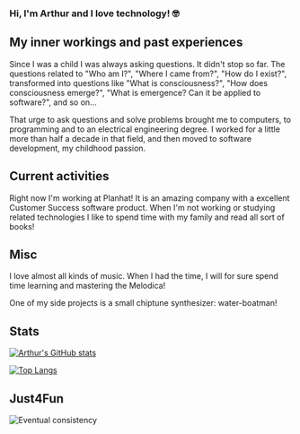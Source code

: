 ### Hi, I'm Arthur and I love technology! 🤓

## My inner workings and past experiences

Since I was a child I was always asking questions. It didn't stop so far. The questions related to "Who am I?", "Where I came from?", "How do I exist?", transformed into questions like "What is consciousness?", "How does consciousness emerge?", "What is emergence? Can it be applied to software?", and so on...

That urge to ask questions and solve problems brought me to computers, to programming and to an electrical engineering degree. I worked for a little more than half a decade in that field, and then moved to software development, my childhood passion.

## Current activities 

Right now I'm working at Planhat! It is an amazing company with a excellent Customer Success software product. When I'm not working or studying related technologies I like to spend time with my family and read all sort of books!

## Misc

I love almost all kinds of music. When I had the time, I will for sure spend time learning and mastering the Melodica!

One of my side projects is a small chiptune synthesizer: water-boatman!

## Stats

[![Arthur's GitHub stats](https://github-readme-stats.vercel.app/api?username=arthurborgesdev&theme=vision-friendly-dark)](https://github.com/arthurborgesdev/github-readme-stats)

[![Top Langs](https://github-readme-stats.vercel.app/api/top-langs/?username=arthurborgesdev&layout=compact&langs_count=6&theme=vision-friendly-dark)](https://github.com/arthurborgesdev/github-readme-stats)

## Just4Fun

![Eventual consistency](https://i.redd.it/1czbl8bao2l61.png)
